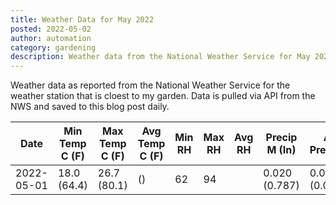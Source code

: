 ```yaml
---
title: Weather Data for May 2022
posted: 2022-05-02
author: automation
category: gardening
description: Weather data from the National Weather Service for May 2022
---
```


Weather data as reported from the National Weather Service for the weather station 
that is cloest to my garden. Data is pulled via API from the NWS and saved to this 
blog post daily.

|Date|Min Temp C (F)|Max Temp C (F)|Avg Temp C (F)|Min RH|Max RH|Avg RH|Precip M (In)|Avg Precip/Hr|
|---|---|---|---|---|---|---|---|---|
|2022-05-01|18.0 (64.4)|26.7 (80.1)| ()|62|94||0.020 (0.787)|0.015 (0.015)|
